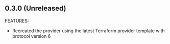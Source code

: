 ## 0.3.0 (Unreleased)

FEATURES:

- Recreated the provider using the latest Terraform provider template with protocol version 6
